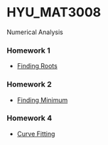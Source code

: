 # HYU_MAT3008
Numerical Analysis

### Homework 1
- [Finding Roots](https://github.com/pch6828/HYU_MAT3008/tree/master/HW1)

### Homework 2
- [Finding Minimum](https://github.com/pch6828/HYU_MAT3008/tree/master/HW2)

### Homework 4
- [Curve Fitting](https://github.com/pch6828/HYU_MAT3008/tree/master/HW4)
